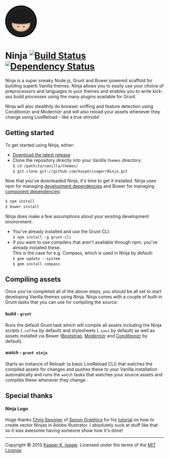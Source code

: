 ![Ninja](src/images/ninja.png)

# Ninja [![Build Status](https://travis-ci.org/kasperisager/Ninja.png)](https://travis-ci.org/kasperisager/Ninja) [![Dependency Status](https://gemnasium.com/kasperisager/Ninja.png)](https://gemnasium.com/kasperisager/Ninja)

Ninja is a super sneaky Node.js, Grunt and Bower powered scaffold for building superb Vanilla themes. Ninja allows you to easily use your choice of preprocessors and languages in your themes and enables you to write kick-ass build processes using the many plugins available for Grunt.

Ninja will also stealthily do browser sniffing and feature detection using Conditionizr and Modernizr and will also reload your assets whenever they change using LiveReload - like a true shinobi!


## Getting started

To get started using Ninja, either:
* [Download the latest release](https://github.com/kasperisager/Ninja/archive/master.zip)
* Clone the repository directly into your Vanilla `themes` directory:  
`$ cd /path/to/vanilla/themes/`  
`$ git clone git://github.com/kasperisager/Ninja.git`

Now that you've downloaded Ninja, it's time to get it installed. Ninja uses npm for managing [development dependencies](package.json) and Bower for managing [component dependencies](component.json):

```sh
$ npm install
$ bower install
```

Ninja does make a few assumptions about your existing development environment:

* You've already installed and use the Grunt CLI:  
`$ npm install -g grunt-cli`
* If you want to use compilers that aren't available through npm, you've already installed these.  
This is the case for e.g. Compass, which is used in Ninja by default:  
`$ gem update --system`  
`$ gem install compass`


## Compiling assets

Once you've completed all of the above steps, you should be all set to start developing Vanilla themes using Ninja. Ninja comes with a couple of built-in Grunt tasks that you can use for compiling the source:

#### build - `grunt`
Runs the default Grunt task which will compile all assets including the Ninja scripts (`.coffee` by default) and stylesheets (`.sass` by default) as well as assets installed via Bower ([Bootstrap](https://github.com/twitter/bootstrap), [Modernizr](https://github.com/Modernizr/Modernizr) and [Conditionizr](https://github.com/conditionizr/conditionizr) by default).

#### watch - `grunt ninja`
Starts an instance of Reloadr (a basic LiveReload CLI) that watches the compiled assets for changes and pushes these to your Vanilla installation automatically and runs the `watch` tasks that watches your source assets and compiles these whenever they change.


## Special thanks

#### Ninja Logo
Huge thanks [Chris Spooner](http://twitter.com/chrisspooner) of [Spoon Graphics](http://www.spoongraphics.co.uk/) for his [tutorial](http://blog.spoongraphics.co.uk/tutorials/illustrator-tutorial-create-a-gang-of-vector-ninjas) on how to create vector Ninjas in Adobe Illustrator. I absolutely suck at stuff like that so it was awesome having someone show how it's done!

---
Copyright © 2013 [Kasper K. Isager](https://github.com/kasperisager). Licensed under the terms of the [MIT License](LICENSE.md)
